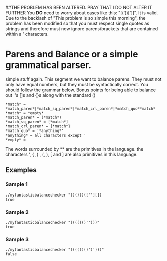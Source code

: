 ##THE PROBLEM HAS BEEN ALTERED. PRAY THAT I DO NOT ALTER IT FURTHER
You **DO** need to worry about cases like this: "[('))[']]". It is valid. Due to the backlash of "This problem is so simple this morning", the problem has been modified so that you must respect single quotes as strings and therefore must now ignore parens/brackets that are contained within a ' characters.

# Parens and Balance or a simple grammatical parser.
simple stuff again. This segment we want to balance parens. They must not only have equal numbers, but they must be syntactically correct. You should follow the grammar below. Bonus points for being able to balance out ''s []s and {}s along with the standard ()

```
*match* = *match_paren*|*match_sq_paren*|*match_crl_paren*|*match_quo**match*
*match* = *empty*
*match_paren* = (*match*)
*match_sq_paren* = [*match*]
*match_crl_paren* = {*match*}
*match_quo* = '*anything*'
*anything* = all characters except '
*empty* =
```

The words surrounded by ** are the primitives in the language. the characters ', { ,} , (, ), [ and ] are also primitives in this language.



## Examples
### Sample 1
```
./myfantasticbalancechecker "()()()([''][])
true
```
### Sample 2
```
./myfantasticbalancechecker "(((()()'')))"
true
```
### Sample 3
```
./myfantasticbalancechecker "((((()()')')))"
false
```
